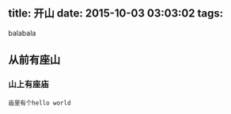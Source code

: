 title: 开山
date: 2015-10-03 03:03:02
tags:
---
balabala

## 从前有座山

### 山上有座庙

```
庙里有个hello world
```
